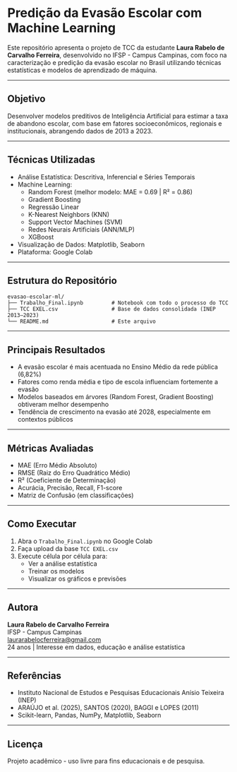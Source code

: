 # Predição da Evasão Escolar com Machine Learning

Este repositório apresenta o projeto de TCC da estudante **Laura Rabelo de Carvalho Ferreira**, desenvolvido no IFSP - Campus Campinas, com foco na caracterização e predição da evasão escolar no Brasil utilizando técnicas estatísticas e modelos de aprendizado de máquina.

---

## Objetivo

Desenvolver modelos preditivos de Inteligência Artificial para estimar a taxa de abandono escolar, com base em fatores socioeconômicos, regionais e institucionais, abrangendo dados de 2013 a 2023.

---

## Técnicas Utilizadas

- Análise Estatística: Descritiva, Inferencial e Séries Temporais
- Machine Learning:
  - Random Forest (melhor modelo: MAE = 0.69 | R² = 0.86)
  - Gradient Boosting
  - Regressão Linear
  - K-Nearest Neighbors (KNN)
  - Support Vector Machines (SVM)
  - Redes Neurais Artificiais (ANN/MLP)
  - XGBoost
- Visualização de Dados: Matplotlib, Seaborn
- Plataforma: Google Colab

---

## Estrutura do Repositório

```
evasao-escolar-ml/
├── Trabalho_Final.ipynb         # Notebook com todo o processo do TCC
├── TCC EXEL.csv                 # Base de dados consolidada (INEP 2013–2023)
└── README.md                    # Este arquivo
```




---

## Principais Resultados

- A evasão escolar é mais acentuada no Ensino Médio da rede pública (6,82%)
- Fatores como renda média e tipo de escola influenciam fortemente a evasão
- Modelos baseados em árvores (Random Forest, Gradient Boosting) obtiveram melhor desempenho
- Tendência de crescimento na evasão até 2028, especialmente em contextos públicos

---

## Métricas Avaliadas

- MAE (Erro Médio Absoluto)
- RMSE (Raiz do Erro Quadrático Médio)
- R² (Coeficiente de Determinação)
- Acurácia, Precisão, Recall, F1-score
- Matriz de Confusão (em classificações)

---

## Como Executar

1. Abra o `Trabalho_Final.ipynb` no Google Colab
2. Faça upload da base `TCC EXEL.csv`
3. Execute célula por célula para:
   - Ver a análise estatística
   - Treinar os modelos
   - Visualizar os gráficos e previsões

---

## Autora

**Laura Rabelo de Carvalho Ferreira**  
IFSP - Campus Campinas  
laurarabelocferreira@gmail.com  
24 anos | Interesse em dados, educação e análise estatística

---

## Referências

- Instituto Nacional de Estudos e Pesquisas Educacionais Anísio Teixeira (INEP)
- ARAÚJO et al. (2025), SANTOS (2020), BAGGI e LOPES (2011)
- Scikit-learn, Pandas, NumPy, Matplotlib, Seaborn

---

## Licença

Projeto acadêmico - uso livre para fins educacionais e de pesquisa.
